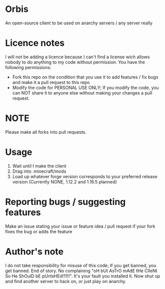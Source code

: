 # Orbis
An open-source client to be used on anarchy servers / any server really

# Licence notes

I will not be adding a licence because I can't find a license wich allows nobody to do anything to my code without permission. You have the following permissions:
- Fork this repo on the condition that you use it to add features / fix bugs and make it a pull request to this repo
- Modify the code for PERSONAL USE ONLY; If you modify the code, you can NOT share it to anyone else without making your changes a pull request.

# NOTE
Please make all forks into pull requests.

# Usage
1. Wait until I make the client
2. Drag into .minecraft/mods
3. Load up whatever forge version corresponds to your preferred release version (Currently NONE, 1.12.2 and 1.16.5 planned)

# Reporting bugs / suggesting features

Make an issue stating your issue or feature idea / pull request if your fork fixes the bug or adds the feature

# Author's note
I do not take responsibility for misuse of this code; If you get banned, you get banned. End of story. No complaining "oH bUt AsTrO mAdE tHe ClIeNt So He ShOulD bE pUnIsHEd!11!!". It's your fault you installed it. Now shut up and find another server to hack on, or just play on anarchy.
